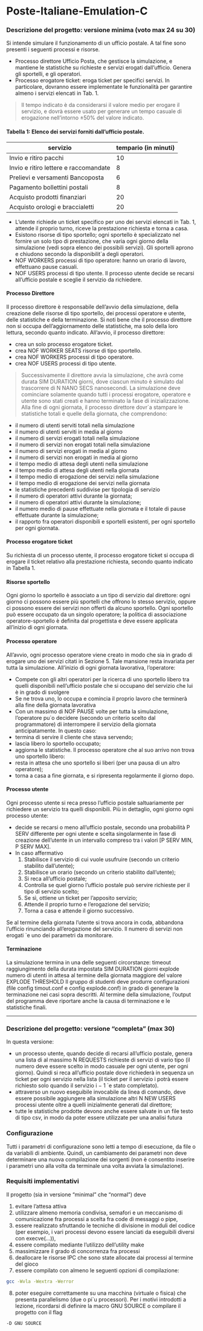 # Poste-Italiane-Emulation-C
### Descrizione del progetto: versione minima (voto max 24 su 30)
Si intende simulare il funzionamento di un ufficio postale. A tal fine sono presenti i seguenti processi e risorse.
 - Processo direttore Ufficio Posta, che gestisce la simulazione, e mantiene le statistiche su richieste e servizi 
erogati dall’ufficio. Genera gli sportelli, e gli operatori.
- Processo erogatore ticket: eroga ticket per specifici servizi. In particolare, dovranno essere implementate
le funzionalità per garantire almeno i servizi elencati in Tab. 1. 
> Il tempo indicato è da considerarsi il valore
medio per erogare il servizio, e dovrà essere usato per generare un tempo casuale di erogazione nell’intorno
±50% del valore indicato.
#### Tabella 1: Elenco dei servizi forniti dall’ufficio postale.
| servizio | tempario (in minuti) |
| ---------|----------------------|
| Invio e ritiro pacchi | 10 |
| Invio e ritiro lettere e raccomandate | 8 |
| Prelievi e versamenti Bancoposta | 6 |
| Pagamento bollettini postali | 8 |
| Acquisto prodotti finanziari | 20 |
| Acquisto orologi e braccialetti | 20 |

- L’utente richiede un ticket specifico per uno dei servizi elencati in Tab. 1, attende il proprio turno, riceve la
prestazione richiesta e torna a casa.
- Esistono risorse di tipo sportello; ogni sportello è specializzato nel fornire un solo tipo di prestazione, che
varia ogni giorno della simulazione (vedi sopra elenco dei possibili servizi). Gli sportelli aprono e chiudono
secondo la disponibilit`a degli operatori.
- NOF WORKERS processi di tipo operatore: hanno un orario di lavoro, effettuano pause casuali.
- NOF USERS processi di tipo utente. Il processo utente decide se recarsi all’ufficio postale e sceglie il servizio
da richiedere.
#### Processo Direttore
Il processo direttore è responsabile dell’avvio della simulazione, della creazione delle risorse di tipo sportello,
dei processi operatore e utente, delle statistiche e della terminazione. Si noti bene che il processo direttore non
si occupa dell’aggiornamento delle statistiche, ma solo della loro lettura, secondo quanto indicato. All’avvio, il
processo direttore:
- crea un solo processo erogatore ticket.
- crea NOF WORKER SEATS risorse di tipo sportello.
- crea NOF WORKERS processi di tipo operatore.
- crea NOF USERS processi di tipo utente.
> Successivamente il direttore avvia la simulazione, che avrà come durata SIM DURATION giorni, dove ciascun minuto
è simulato dal trascorrere di N NANO SECS nanosecondi.
La simulazione deve cominciare solamente quando tutti i processi erogatore, operatore e utente sono stati creati
e hanno terminato la fase di inizializzazione.
Alla fine di ogni giornata, il processo direttore dovr`a stampare le statistiche totali e quelle della giornata, che
comprendono:
- il numero di utenti serviti totali nella simulazione
- il numero di utenti serviti in media al giorno
- il numero di servizi erogati totali nella simulazione
- il numero di servizi non erogati totali nella simulazione
- il numero di servizi erogati in media al giorno
- il numero di servizi non erogati in media al giorno
- il tempo medio di attesa degli utenti nella simulazione
- il tempo medio di attesa degli utenti nella giornata
- il tempo medio di erogazione dei servizi nella simulazione
- il tempo medio di erogazione dei servizi nella giornata
- le statistiche precedenti suddivise per tipologia di servizio
- il numero di operatori attivi durante la giornata;
- il numero di operatori attivi durante la simulazione;
- il numero medio di pause effettuate nella giornata e il totale di pause effettuate durante la simulazione;
- il rapporto fra operatori disponibili e sportelli esistenti, per ogni sportello per ogni giornata.

#### Processo erogatore ticket
Su richiesta di un processo utente, il processo erogatore ticket si occupa di erogare il ticket relativo alla
prestazione richiesta, secondo quanto indicato in Tabella 1.
#### Risorse sportello
Ogni giorno lo sportello è associato a un tipo di servizio dal direttore: ogni giorno ci possono essere più sportelli
che offrono lo stesso servizio, oppure ci possono essere dei servizi non offerti da alcuno sportello.
Ogni sportello può essere occupato da un singolo operatore; la politica di associazione operatore-sportello è
definita dal progettista e deve essere applicata all’inizio di ogni giornata.
#### Processo operatore
All’avvio, ogni processo operatore viene creato in modo che sia in grado di erogare uno dei servizi citati in Sezione 5.
Tale mansione resta invariata per tutta la simulazione. All’inizio di ogni giornata lavorativa, l’operatore:
- Compete con gli altri operatori per la ricerca di uno sportello libero tra quelli disponibili nell’ufficio postale
che si occupano del servizio che lui è in grado di svolgere
- Se ne trova uno, lo occupa e comincia il proprio lavoro che terminerà alla fine della giornata lavorativa
- Con un massimo di NOF PAUSE volte per tutta la simulazione, l’operatore pu`o decidere (secondo un criterio
scelto dal programmatore) di interrompere il servizio della giornata anticipatamente. In questo caso:
- termina di servire il cliente che stava servendo;
- lascia libero lo sportello occupato;
- aggiorna le statistiche.
Il processo operatore che al suo arrivo non trova uno sportello libero:
- resta in attesa che uno sportello si liberi (per una pausa di un altro operatore);
- torna a casa a fine giornata, e si ripresenta regolarmente il giorno dopo.
#### Processo utente
Ogni processo utente si reca presso l’ufficio postale saltuariamente per richiedere un servizio tra quelli disponibili.
Più in dettaglio, ogni giorno ogni processo utente:
- decide se recarsi o meno all’ufficio postale, secondo una probabilità P SERV differente per ogni utente e scelta
singolarmente in fase di creazione dell’utente in un intervallo compreso tra i valori [P SERV MIN, P SERV MAX].
- In caso affermativo
  1. Stabilisce il servizio di cui vuole usufruire (secondo un criterio stabilito dall’utente);
  2. Stabilisce un orario (secondo un criterio stabilito dall’utente);
  3. Si reca all’ufficio postale;
  4. Controlla se quel giorno l’ufficio postale può servire richieste per il tipo di servizio scelto;
  5. Se sì, ottiene un ticket per l’apposito servizio;
  6. Attende il proprio turno e l’erogazione del servizio;
  7. Torna a casa e attende il giorno successivo.

Se al termine della giornata l’utente si trova ancora in coda, abbandona l’ufficio rinunciando all’erogazione del
servizio. Il numero di servizi non erogati `e uno dei parametri da monitorare.

#### Terminazione
La simulazione termina in una delle seguenti circorstanze:
timeout raggiungimento della durata impostata SIM DURATION giorni
explode numero di utenti in attesa al termine della giornata maggiore del valore EXPLODE THRESHOLD
Il gruppo di studenti deve produrre configurazioni (file config timout.conf e config explode.conf) in grado di
generare la terminazione nei casi sopra descritti.
Al termine della simulazione, l’output del programma deve riportare anche la causa di terminazione e le
statistiche finali.

---

### Descrizione del progetto: versione “completa” (max 30)
In questa versione:
- un processo utente, quando decide di recarsi all’ufficio postale, genera una lista di al massimo N REQUESTS
richieste di servizi di vario tipo (il numero deve essere scelto in modo casuale per ogni utente, per ogni giorno).
Quindi si reca all’ufficio postale dove richiederà in sequenza un ticket per ogni servizio nella lista (il ticket per
il servizio i potrà essere richiesto solo quando il servizio i − 1 `e stato completato).
- attraverso un nuovo eseguibile invocabile da linea di comando, deve essere possibile aggiungere alla simulazione
altri N NEW USERS processi utente oltre a quelli inizialmente generati dal direttore;
- tutte le statistiche prodotte devono anche essere salvate in un file testo di tipo csv, in modo da poter essere
utilizzate per una analisi futura
### Configurazione
Tutti i parametri di configurazione sono letti a tempo di esecuzione, da file o da variabili di ambiente. Quindi,
un cambiamento dei parametri non deve determinare una nuova compilazione dei sorgenti (non è consentito inserire
i parametri uno alla volta da terminale una volta avviata la simulazione).
### Requisiti implementativi
Il progetto (sia in versione “minimal” che “normal”) deve
1. evitare l’attesa attiva
2. utilizzare almeno memoria condivisa, semafori e un meccanismo di comunicazione fra processi a scelta fra
code di messaggi o pipe,
3. essere realizzato sfruttando le tecniche di divisione in moduli del codice (per esempio, i vari processi devono
essere lanciati da eseguibili diversi con execve(...)),
4. essere compilato mediante l’utilizzo dell’utility make
5. massimizzare il grado di concorrenza fra processi
6. deallocare le risorse IPC che sono state allocate dai processi al termine del gioco
7. essere compilato con almeno le seguenti opzioni di compilazione:
```bash
gcc -Wvla -Wextra -Werror
```
8. poter eseguire correttamente su una macchina (virtuale o fisica) che presenta parallelismo (due o pi`u processori).
Per i motivi introdotti a lezione, ricordarsi di definire la macro GNU SOURCE o compilare il progetto con il flag
```bash
-D GNU SOURCE
```
